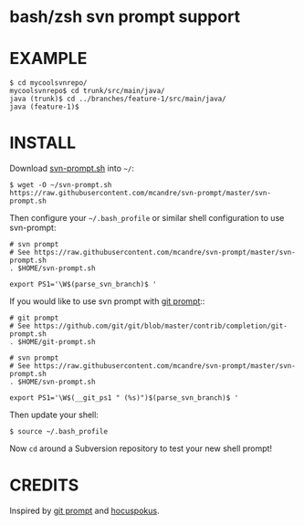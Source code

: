# bash/zsh svn prompt support

# EXAMPLE

```
$ cd mycoolsvnrepo/
mycoolsvnrepo$ cd trunk/src/main/java/
java (trunk)$ cd ../branches/feature-1/src/main/java/
java (feature-1)$
```

# INSTALL

Download [svn-prompt.sh](https://raw.githubusercontent.com/mcandre/svn-prompt/master/svn-prompt.sh) into `~/`:

```
$ wget -O ~/svn-prompt.sh https://raw.githubusercontent.com/mcandre/svn-prompt/master/svn-prompt.sh
```

Then configure your `~/.bash_profile` or similar shell configuration to use svn-prompt:

```
# svn prompt
# See https://raw.githubusercontent.com/mcandre/svn-prompt/master/svn-prompt.sh
. $HOME/svn-prompt.sh

export PS1='\W$(parse_svn_branch)$ '
```

If you would like to use svn prompt with [git prompt](https://github.com/git/git/blob/master/contrib/completion/git-prompt.sh)::

```
# git prompt
# See https://github.com/git/git/blob/master/contrib/completion/git-prompt.sh
. $HOME/git-prompt.sh

# svn prompt
# See https://raw.githubusercontent.com/mcandre/svn-prompt/master/svn-prompt.sh
. $HOME/svn-prompt.sh

export PS1='\W$(__git_ps1 " (%s)")$(parse_svn_branch)$ '
```

Then update your shell:

```
$ source ~/.bash_profile
```

Now `cd` around a Subversion repository to test your new shell prompt!

# CREDITS

Inspired by [git prompt](https://github.com/git/git/blob/master/contrib/completion/git-prompt.sh) and [hocuspokus](http://hocuspokus.net/2009/07/add-git-and-svn-branch-to-bash-prompt/).
